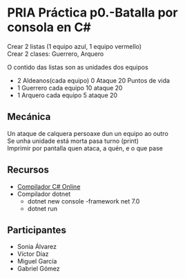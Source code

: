 # PRIA Práctica p0.-Batalla por consola en C#

Crear 2 listas (1 equipo azul, 1 equipo vermello)  
Crear 2 clases: Guerrero, Arquero  

O contido das listas son as unidades dos equipos  

- 2 Aldeanos(cada equipo) 0 Ataque 20 Puntos de vida
- 1 Guerrero cada equipo 10 ataque 20
- 1 Arquero cada equipo 5 ataque 20  

## Mecánica

Un ataque de calquera persoaxe dun un equipo ao outro   
Se unha unidade está morta pasa turno (print)   
Imprimir por pantalla quen ataca, a quén, e o que pase   

## Recursos

- [Compilador C# Online](https://www.programiz.com/csharp-programming/online-compiler/)
- Compilador dotnet
    - dotnet new console -framework net 7.0  
    - dotnet run

## Participantes

- Sonia Álvarez
- Víctor Díaz
- Miguel García
- Gabriel Gómez
